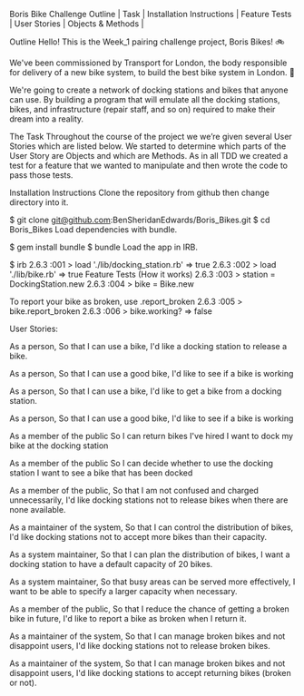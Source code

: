 Boris Bike Challenge
Outline | Task | Installation Instructions | Feature Tests | User Stories | Objects & Methods |

Outline
Hello! This is the Week_1 pairing challenge project, Boris Bikes! 🚲

We've been commissioned by Transport for London, the body responsible for delivery of a new bike system, to build the best bike system in London. 🚀

We're going to create a network of docking stations and bikes that anyone can use. By building a program that will emulate all the docking stations, bikes, and infrastructure (repair staff, and so on) required to make their dream into a reality.

The Task
Throughout the course of the project we we’re given several User Stories which are listed below. We started to determine which parts of the User Story are Objects and which are Methods. As in all TDD we created a test for a feature that we wanted to manipulate and then wrote the code to pass those tests.

Installation Instructions
Clone the repository from github then change directory into it.

$ git clone git@github.com:BenSheridanEdwards/Boris_Bikes.git
$ cd Boris_Bikes
Load dependencies with bundle.

$ gem install bundle
$ bundle
Load the app in IRB.

$ irb
2.6.3 :001 > load './lib/docking_station.rb'
 => true
 2.6.3 :002 > load './lib/bike.rb'
 => true
Feature Tests (How it works)
2.6.3 :003 > station = DockingStation.new
2.6.3 :004 > bike = Bike.new

 To report your bike as broken, use .report_broken
2.6.3 :005 > bike.report_broken
2.6.3 :006 > bike.working?
 => false


User Stories:

As a person,
So that I can use a bike,
I'd like a docking station to release a bike.

As a person,
So that I can use a good bike,
I'd like to see if a bike is working

As a person,
So that I can use a bike,
I'd like to get a bike from a docking station.

As a person,
So that I can use a good bike,
I'd like to see if a bike is working

As a member of the public
So I can return bikes I've hired
I want to dock my bike at the docking station

As a member of the public
So I can decide whether to use the docking station
I want to see a bike that has been docked

As a member of the public,
So that I am not confused and charged unnecessarily,
I'd like docking stations not to release bikes when there are none available.

As a maintainer of the system,
So that I can control the distribution of bikes,
I'd like docking stations not to accept more bikes than their capacity.

As a system maintainer,
So that I can plan the distribution of bikes,
I want a docking station to have a default capacity of 20 bikes.

As a system maintainer,
So that busy areas can be served more effectively,
I want to be able to specify a larger capacity when necessary.

As a member of the public,
So that I reduce the chance of getting a broken bike in future,
I'd like to report a bike as broken when I return it.

As a maintainer of the system,
So that I can manage broken bikes and not disappoint users,
I'd like docking stations not to release broken bikes.

As a maintainer of the system,
So that I can manage broken bikes and not disappoint users,
I'd like docking stations to accept returning bikes (broken or not).


